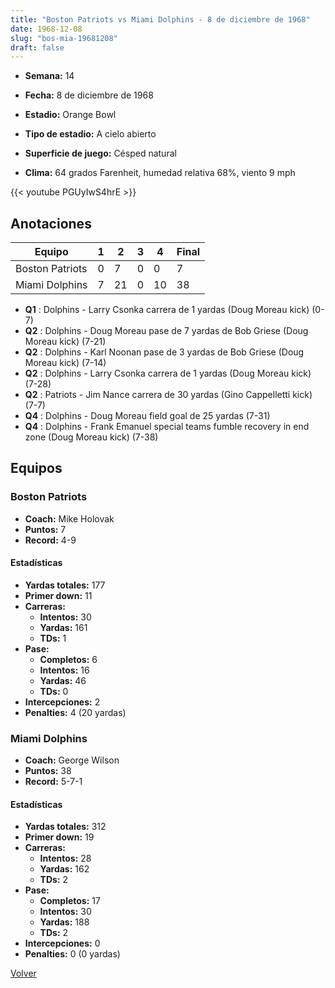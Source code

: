 ```yaml
---
title: "Boston Patriots vs Miami Dolphins - 8 de diciembre de 1968"
date: 1968-12-08
slug: "bos-mia-19681208"
draft: false
---
```


* **Semana:** 14
* **Fecha:** 8 de diciembre de 1968

* **Estadio:** Orange Bowl
* **Tipo de estadio:** A cielo abierto
* **Superficie de juego:** Césped natural
* **Clima:** 64 grados Farenheit, humedad relativa 68%, viento 9 mph


{{< youtube PGUyIwS4hrE >}}


## Anotaciones
| Equipo | 1 | 2 | 3 | 4 | Final |
|--------|---|---|---|---|-------|
| Boston Patriots  | 0 | 7 | 0 | 0  | 7 |
| Miami Dolphins  | 7 | 21 | 0 | 10  | 38 |
* **Q1** : Dolphins - Larry Csonka carrera de 1 yardas (Doug Moreau kick) (0-7)
* **Q2** : Dolphins - Doug Moreau pase de 7 yardas de Bob Griese (Doug Moreau kick) (7-21)
* **Q2** : Dolphins - Karl Noonan pase de 3 yardas de Bob Griese (Doug Moreau kick) (7-14)
* **Q2** : Dolphins - Larry Csonka carrera de 1 yardas (Doug Moreau kick) (7-28)
* **Q2** : Patriots - Jim Nance carrera de 30 yardas (Gino Cappelletti kick) (7-7)
* **Q4** : Dolphins - Doug Moreau field goal de 25 yardas (7-31)
* **Q4** : Dolphins - Frank Emanuel special teams fumble recovery in end zone (Doug Moreau kick) (7-38)


## Equipos


### Boston Patriots
* **Coach:** Mike Holovak
* **Puntos:** 7
* **Record:** 4-9
#### Estadísticas
* **Yardas totales:** 177
* **Primer down:** 11
* **Carreras:**
  * **Intentos:** 30
  * **Yardas:** 161
  * **TDs:** 1
* **Pase:**
  * **Completos:** 6
  * **Intentos:** 16
  * **Yardas:** 46
  * **TDs:** 0
* **Intercepciones:** 2
* **Penalties:** 4 (20 yardas)

### Miami Dolphins
* **Coach:** George Wilson
* **Puntos:** 38
* **Record:** 5-7-1
#### Estadísticas
* **Yardas totales:** 312
* **Primer down:** 19
* **Carreras:**
  * **Intentos:** 28
  * **Yardas:** 162
  * **TDs:** 2
* **Pase:**
  * **Completos:** 17
  * **Intentos:** 30
  * **Yardas:** 188
  * **TDs:** 2
* **Intercepciones:** 0
* **Penalties:** 0 (0 yardas)


[Volver](/historia/1968)
